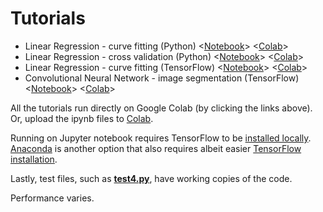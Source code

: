 # Tutorials

- Linear Regression - curve fitting (Python) <[Notebook][part1_notebook]> <[Colab][part1_colab]>
- Linear Regression - cross validation (Python) <[Notebook][part2_notebook]> <[Colab][part2_colab]>
- Linear Regression - curve fitting (TensorFlow) <[Notebook][part3_notebook]> <[Colab][part3_colab]>
- Convolutional Neural Network - image segmentation (TensorFlow) <[Notebook][part4_notebook]> <[Colab][part4_colab]>

All the tutorials run directly on Google Colab (by clicking the links above). Or, upload the ipynb files to [Colab](https://colab.research.google.com). 

Running on Jupyter notebook requires TensorFlow to be [installed locally][tf_install]. [Anaconda][conda_install] is another option that also requires albeit easier [TensorFlow installation][tf_conda]. 

Lastly, test files, such as [**test4.py**](./test4.py), have working copies of the code.

Performance varies.


[part1_notebook]: https://github.com/YipengHu/ipmi/blob/dev/tutorials/01-CurveFitting.ipynb
[part1_colab]: https://colab.research.google.com/github/YipengHu/ipmi/blob/dev/tutorials/01-CurveFitting.ipynb

[part2_notebook]: https://github.com/YipengHu/ipmi/blob/dev/tutorials/02-CrossValidation.ipynb
[part2_colab]: https://colab.research.google.com/github/YipengHu/ipmi/blob/dev/tutorials/02-CrossValidation.ipynb

[part3_notebook]: https://github.com/YipengHu/ipmi/blob/dev/tutorials/03-CurveFitting-TensorFlow.ipynb
[part3_colab]: https://colab.research.google.com/github/YipengHu/ipmi/blob/dev/tutorials/03-CurveFitting-TensorFlow.ipynb

[part4_notebook]: https://github.com/YipengHu/ipmi/blob/dev/tutorials/04-ImageSegmentation-TensorFlow.ipynb
[part4_colab]: https://colab.research.google.com/github/YipengHu/ipmi/blob/dev/tutorials/04-ImageSegmentation-TensorFlow.ipynb

[tf_install]: https://www.tensorflow.org/install/
[conda_install]: https://www.anaconda.com/download/
[tf_conda]: https://www.anaconda.com/blog/developer-blog/tensorflow-in-anaconda/

